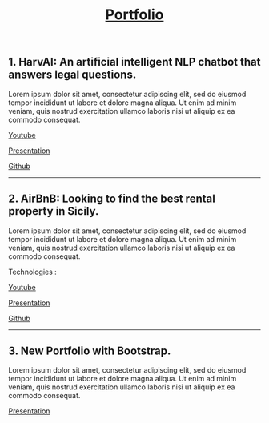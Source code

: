 <div align="center"> <h1> <u>Portfolio </u></h1> </div> 

<br>

## 1. HarvAI: An artificial intelligent NLP chatbot that answers legal questions.
Lorem ipsum dolor sit amet, consectetur adipiscing elit, sed do eiusmod tempor incididunt ut labore et dolore magna aliqua. Ut enim ad minim veniam, quis nostrud exercitation ullamco laboris nisi ut aliquip ex ea commodo consequat.

[Youtube](/sample_page)

[Presentation](/pdf/sample_presentation.pdf)

[Github](/pdf/sample_presentation.pdf)

---

## 2. AirBnB: Looking to find the best rental property in Sicily. 
Lorem ipsum dolor sit amet, consectetur adipiscing elit, sed do eiusmod tempor incididunt ut labore et dolore magna aliqua. Ut enim ad minim veniam, quis nostrud exercitation ullamco laboris nisi ut aliquip ex ea commodo consequat.

Technologies : 

[Youtube](/sample_page)

[Presentation](/pdf/sample_presentation.pdf)

[Github](/pdf/sample_presentation.pdf)

---

## 3. New Portfolio with Bootstrap.
Lorem ipsum dolor sit amet, consectetur adipiscing elit, sed do eiusmod tempor incididunt ut labore et dolore magna aliqua. Ut enim ad minim veniam, quis nostrud exercitation ullamco laboris nisi ut aliquip ex ea commodo consequat.

[Presentation](http://example.com/)




<!-- <img src="assets/images/dummy_thumbnail.jpg?raw=true"/> -->
